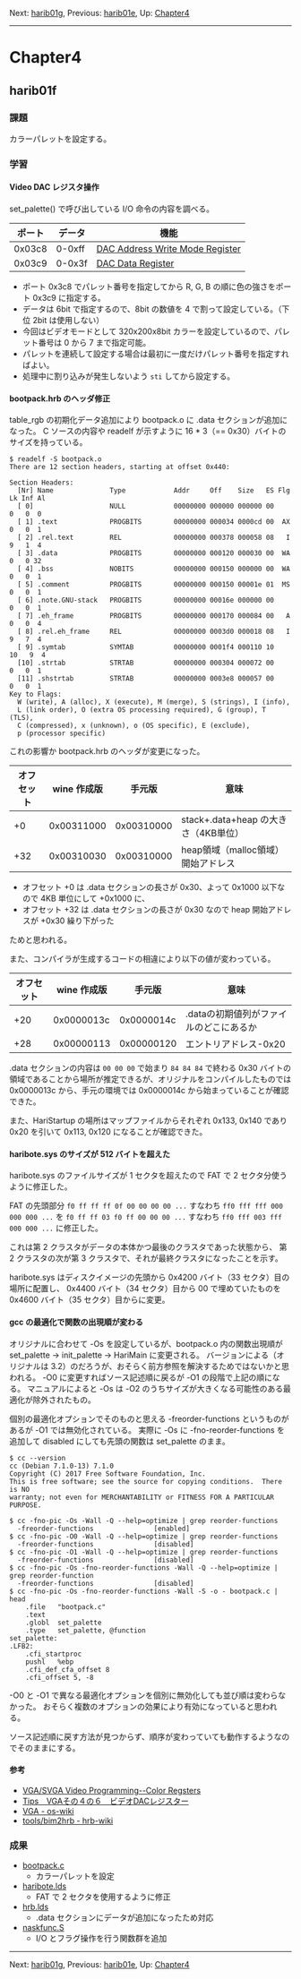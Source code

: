 Next: [harib01g](harib01g.md), Previous: [harib01e](harib01e.md), Up: [Chapter4](chapter4.md)

----

# Chapter4

## harib01f

### 課題

カラーパレットを設定する。

### 学習

#### Video DAC レジスタ操作

set_palette() で呼び出している I/O 命令の内容を調べる。

ポート | データ | 機能
------ | ------ | ----
0x03c8 | 0-0xff | [DAC Address Write Mode Register](http://www.osdever.net/FreeVGA/vga/colorreg.htm#3C8)
0x03c9 | 0-0x3f | [DAC Data Register](http://www.osdever.net/FreeVGA/vga/colorreg.htm#3C9)

- ポート 0x3c8 でパレット番号を指定してから R, G, B の順に色の強さをポート 0x3c9 に指定する。
- データは 6bit で指定するので、8bit の数値を 4 で割って設定している。（下位 2bit は使用しない）
- 今回はビデオモードとして 320x200x8bit カラーを設定しているので、パレット番号は 0 から 7 まで指定可能。
- パレットを連続して設定する場合は最初に一度だけパレット番号を指定すればよい。
- 処理中に割り込みが発生しないよう ```sti``` してから設定する。

#### bootpack.hrb のヘッダ修正

table_rgb の初期化データ追加により bootpack.o に .data セクションが追加になった。
C ソースの内容や readelf が示すように 16 * 3（== 0x30）バイトのサイズを持っている。

```shell-session
$ readelf -S bootpack.o
There are 12 section headers, starting at offset 0x440:

Section Headers:
  [Nr] Name              Type            Addr     Off    Size   ES Flg Lk Inf Al
  [ 0]                   NULL            00000000 000000 000000 00      0   0  0
  [ 1] .text             PROGBITS        00000000 000034 0000cd 00  AX  0   0  1
  [ 2] .rel.text         REL             00000000 000378 000058 08   I  9   1  4
  [ 3] .data             PROGBITS        00000000 000120 000030 00  WA  0   0 32
  [ 4] .bss              NOBITS          00000000 000150 000000 00  WA  0   0  1
  [ 5] .comment          PROGBITS        00000000 000150 00001e 01  MS  0   0  1
  [ 6] .note.GNU-stack   PROGBITS        00000000 00016e 000000 00      0   0  1
  [ 7] .eh_frame         PROGBITS        00000000 000170 000084 00   A  0   0  4
  [ 8] .rel.eh_frame     REL             00000000 0003d0 000018 08   I  9   7  4
  [ 9] .symtab           SYMTAB          00000000 0001f4 000110 10     10   9  4
  [10] .strtab           STRTAB          00000000 000304 000072 00      0   0  1
  [11] .shstrtab         STRTAB          00000000 0003e8 000057 00      0   0  1
Key to Flags:
  W (write), A (alloc), X (execute), M (merge), S (strings), I (info),
  L (link order), O (extra OS processing required), G (group), T (TLS),
  C (compressed), x (unknown), o (OS specific), E (exclude),
  p (processor specific)
```

これの影響か bootpack.hrb のヘッダが変更になった。

オフセット | wine 作成版 | 手元版 | 意味
---------- | ----------- | ------------ | ----
+0         | 0x00311000  | 0x00310000   | stack+.data+heap の大きさ（4KB単位）
+32        | 0x00310030  | 0x00310000   | heap領域（malloc領域）開始アドレス

- オフセット +0 は .data セクションの長さが 0x30、よって 0x1000 以下なので 4KB 単位にして +0x1000 に、
- オフセット +32 は .data セクションの長さが 0x30 なので heap 開始アドレスが +0x30 繰り下がった

ためと思われる。

また、コンパイラが生成するコードの相違により以下の値が変わっている。

オフセット | wine 作成版 | 手元版 | 意味
---------- | ----------- | ------------ | ----
+20        | 0x0000013c  | 0x0000014c   | .dataの初期値列がファイルのどこにあるか
+28        | 0x00000113  | 0x00000120   | エントリアドレス-0x20

.data セクションの内容は ```00 00 00``` で始まり ```84 84 84``` で終わる 0x30 バイトの領域であることから場所が推定できるが、オリジナルをコンパイルしたものでは 0x0000013c から、手元の環境では 0x0000014c から始まっていることが確認できた。

また、HariStartup の場所はマップファイルからそれぞれ 0x133, 0x140 であり 0x20 を引いて 0x113, 0x120 になることが確認できた。

#### haribote.sys のサイズが 512 バイトを超えた

haribote.sys のファイルサイズが 1 セクタを超えたので FAT で 2 セクタ分使うように修正した。

FAT の先頭部分 ```f0 ff ff ff 0f 00 00 00 00 ...``` すなわち ```ff0 fff fff 000 000 000 ...``` を
```f0 ff ff 03 f0 ff 00 00 00 ...``` すなわち ```ff0 fff 003 fff 000 000 ...``` に修正した。

これは第 2 クラスタがデータの本体かつ最後のクラスタであった状態から、
第 2 クラスタの次が第 3 クラスタで、それが最終クラスタになったことを示す。

haribote.sys はディスクイメージの先頭から 0x4200 バイト（33 セクタ）目の場所に配置し、
0x4400 バイト（34 セクタ）目から 00 で埋めていたものを 0x4600 バイト（35 セクタ）目からに変更。

#### gcc の最適化で関数の出現順が変わる

オリジナルに合わせて -Os を設定しているが、bootpack.o 内の関数出現順が set_palette -> init_palette -> HariMain に変更される。
バージョンによる（オリジナルは 3.2）のだろうが、おそらく前方参照を解決するためではないかと思われる。
-O0 に変更すればソース記述順に戻るが -O1 の段階で上記の順になる。
マニュアルによると -Os は -O2 のうちサイズが大きくなる可能性のある最適化が除外されたもの。

個別の最適化オプションでそのものと思える -freorder-functions というものがあるが -O1 では無効化されている。
実際に -Os に -fno-reorder-functions を追加して disabled にしても先頭の関数は set_palette のまま。

```shell-session
$ cc --version
cc (Debian 7.1.0-13) 7.1.0
Copyright (C) 2017 Free Software Foundation, Inc.
This is free software; see the source for copying conditions.  There is NO
warranty; not even for MERCHANTABILITY or FITNESS FOR A PARTICULAR PURPOSE.

$ cc -fno-pic -Os -Wall -Q --help=optimize | grep reorder-functions
  -freorder-functions         		[enabled]
$ cc -fno-pic -O0 -Wall -Q --help=optimize | grep reorder-functions
  -freorder-functions         		[disabled]
$ cc -fno-pic -O1 -Wall -Q --help=optimize | grep reorder-functions
  -freorder-functions         		[disabled]
$ cc -fno-pic -Os -fno-reorder-functions -Wall -Q --help=optimize | grep reorder-function
  -freorder-functions         		[disabled]
$ cc -fno-pic -Os -fno-reorder-functions -Wall -S -o - bootpack.c | head
	.file	"bootpack.c"
	.text
	.globl	set_palette
	.type	set_palette, @function
set_palette:
.LFB2:
	.cfi_startproc
	pushl	%ebp
	.cfi_def_cfa_offset 8
	.cfi_offset 5, -8
```

-O0 と -O1 で異なる最適化オプションを個別に無効化しても並び順は変わらなかった。
おそらく複数のオプションの効果により有効になっていると思われる。

ソース記述順に戻す方法が見つからず、順序が変わっていても動作するようなのでそのままにする。

#### 参考

- [VGA/SVGA Video Programming--Color Regsters](http://www.osdever.net/FreeVGA/vga/colorreg.htm)
- [Tips　VGAその４の６　ビデオDACレジスター](http://softwaretechnique.jp/OS_Development/Tips/VGA/vga04-06.html)
- [VGA - os-wiki](http://oswiki.osask.jp/?VGA#o2d4bfd3)
- [tools/bim2hrb - hrb-wiki](http://hrb.osask.jp/wiki/?tools/bim2hrb)

### 成果

- [bootpack.c](/bootpack.c)
    - カラーパレットを設定
- [haribote.lds](/haribote.lds)
    - FAT で 2 セクタを使用するように修正
- [hrb.lds](/hrb.lds)
    - .data セクションにデータが追加になったため対応
- [naskfunc.S](/naskfunc.S)
    - I/O とフラグ操作を行う関数群を追加

----

Next: [harib01g](harib01g.md), Previous: [harib01e](harib01e.md), Up: [Chapter4](chapter4.md)

